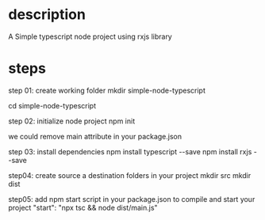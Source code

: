 # description
A Simple typescript node project using rxjs library

# steps
step 01: create working folder
mkdir simple-node-typescript

cd simple-node-typescript

step 02: initialize node project
npm init

we could remove main attribute in your package.json

step 03: install dependencies
npm install typescript --save
npm install rxjs --save

step04: create source a destination folders in your project
mkdir src
mkdir dist

step05: add npm start script in your package.json to compile and start your project
"start": "npx tsc && node dist/main.js" 
